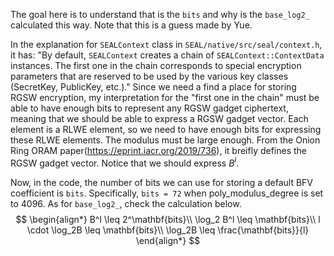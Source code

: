 The goal here is to understand that is the `bits` and why is the `base_log2_` calculated this way. Note that this is a guess made by Yue. 

In the explanation for `SEALContext` class in `SEAL/native/src/seal/context.h`, it has: "By default, `SEALContext` creates a chain of `SEALContext::ContextData` instances. The first one in the chain corresponds to special encryption parameters that are reserved to be used by the various key classes (SecretKey, PublicKey, etc.)." Since we need a find a place for storing RGSW encryption, my interpretation for the "first one in the chain" must be able to have enough bits to represent any RGSW gadget ciphertext, meaning that we should be able to express a RGSW gadget vector. Each element is a RLWE element, so we need to have enough bits for expressing these RLWE elements. The modulus must be large enough. From the Onion Ring ORAM paper(https://eprint.iacr.org/2019/736), it breifly defines the RGSW gadget vector. Notice that we should express $B^l$. 

Now, in the code, the number of bits we can use for storing a default BFV coefficient is `bits`.  Specifically, `bits = 72` when poly_modulus_degree is set to 4096. As for `base_log2_`, check the calculation below. 
$$
\begin{align*}
B^l \leq 2^\mathbf{bits}\\
\log_2 B^l \leq \mathbf{bits}\\
l \cdot \log_2B \leq \mathbf{bits}\\
\log_2B \leq \frac{\mathbf{bits}}{l}
\end{align*}
$$













